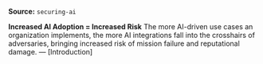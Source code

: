 **Source:** `securing-ai`

**Increased AI Adoption = Increased Risk**
The more AI-driven use cases an organization implements, the more AI integrations fall into the crosshairs of adversaries, bringing increased risk of mission failure and reputational damage. — [Introduction]
